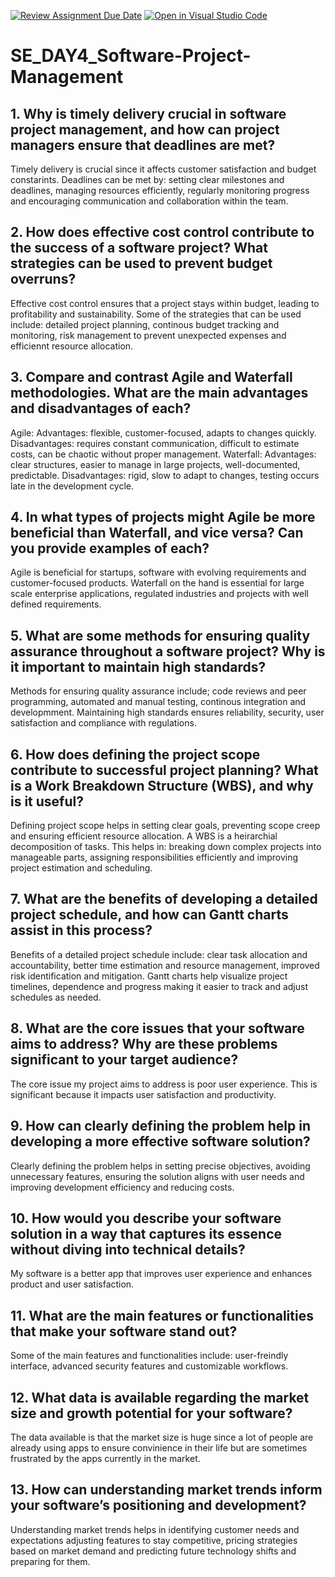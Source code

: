 [![Review Assignment Due Date](https://classroom.github.com/assets/deadline-readme-button-22041afd0340ce965d47ae6ef1cefeee28c7c493a6346c4f15d667ab976d596c.svg)](https://classroom.github.com/a/9pw6JKcu)
[![Open in Visual Studio Code](https://classroom.github.com/assets/open-in-vscode-2e0aaae1b6195c2367325f4f02e2d04e9abb55f0b24a779b69b11b9e10269abc.svg)](https://classroom.github.com/online_ide?assignment_repo_id=18763143&assignment_repo_type=AssignmentRepo)
# SE_DAY4_Software-Project-Management
## 1. Why is timely delivery crucial in software project management, and how can project managers ensure that deadlines are met?

Timely delivery is crucial since it affects customer satisfaction and budget constarints. Deadlines can be met by: setting clear milestones and deadlines, managing resources efficiently, regularly monitoring progress and encouraging communication and collaboration within the team.

## 2. How does effective cost control contribute to the success of a software project? What strategies can be used to prevent budget overruns?

Effective cost control ensures that a project stays within budget, leading to profitability and sustainability. Some of the strategies that can be used include: detailed project planning, continous budget tracking and monitoring, risk management to prevent unexpected expenses and efficiennt resource allocation.

## 3. Compare and contrast Agile and Waterfall methodologies. What are the main advantages and disadvantages of each?

Agile:
  Advantages: flexible, customer-focused, adapts to changes quickly.
  Disadvantages: requires constant communication, difficult to estimate costs, can be chaotic without proper management.
Waterfall:
  Advantages: clear structures, easier to manage in large projects, well-documented, predictable.
  Disadvantages: rigid, slow to adapt to changes, testing occurs late in the development cycle.
  
## 4. In what types of projects might Agile be more beneficial than Waterfall, and vice versa? Can you provide examples of each?

Agile is beneficial for startups, software with evolving requirements and customer-focused products. Waterfall on the hand is essential for large scale enterprise applications, regulated industries and projects with well defined requirements.

## 5. What are some methods for ensuring quality assurance throughout a software project? Why is it important to maintain high standards?

Methods for ensuring quality assurance include; code reviews and peer programming, automated and manual testing, continous integration and developmment. Maintaining high standards ensures reliability, security, user satisfaction and compliance with regulations.

## 6. How does defining the project scope contribute to successful project planning? What is a Work Breakdown Structure (WBS), and why is it useful?

Defining project scope helps in setting clear goals, preventing scope creep and ensuring efficient resource allocation. A WBS is a heirarchial decomposition of tasks. This helps in: breaking down complex projects into manageable parts, assigning responsibilities efficiently and improving project estimation and scheduling.

## 7. What are the benefits of developing a detailed project schedule, and how can Gantt charts assist in this process?

Benefits of a detailed project schedule include: clear task allocation and accountability, better time estimation and resource management, improved risk identification and mitigation.
Gantt charts help visualize project timelines, dependence and progress making it easier to track and adjust schedules as needed.

## 8. What are the core issues that your software aims to address? Why are these problems significant to your target audience?

The core issue my project aims to address is poor user experience. This is significant because it impacts user satisfaction and productivity.

## 9. How can clearly defining the problem help in developing a more effective software solution?

Clearly defining the problem helps in setting precise objectives, avoiding unnecessary features, ensuring the solution aligns with user needs and improving development efficiency and reducing costs.

## 10. How would you describe your software solution in a way that captures its essence without diving into technical details?

My software is a better app that improves user experience and enhances product  and user satisfaction.

## 11. What are the main features or functionalities that make your software stand out?
Some of the main features and functionalities include: user-freindly interface, advanced security features and customizable workflows.

## 12. What data is available regarding the market size and growth potential for your software?
The data available is that the market size is huge since a lot of people are already using apps to ensure convinience in their life but are sometimes frustrated by the apps currently in the market.

## 13. How can understanding market trends inform your software’s positioning and development?

Understanding market trends helps in identifying customer needs and expectations adjusting features to stay competitive, pricing strategies based on market demand and predicting future technology shifts and preparing for them.
